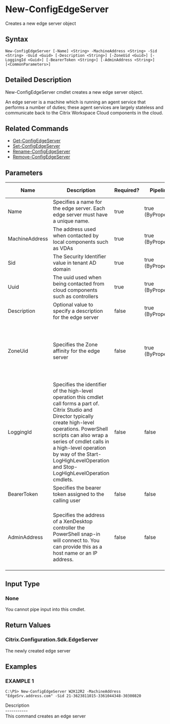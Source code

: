 ﻿# New-ConfigEdgeServer

   Creates a new edge server object

## Syntax
```
New-ConfigEdgeServer [-Name] <String> -MachineAddress <String> -Sid <String> -Uuid <Guid> [-Description <String>] [-ZoneUid <Guid>] [-LoggingId <Guid>] [-BearerToken <String>] [-AdminAddress <String>] [<CommonParameters>]
```

## Detailed Description
   New-ConfigEdgeServer cmdlet creates a new edge server object.

An edge server is a machine which is running an agent service that performs a number of duties; these agent services are largely stateless and communicate back to the Citrix Workspace Cloud components in the cloud.

## Related Commands
  * [Get-ConfigEdgeServer](Get-ConfigEdgeServer.html)
  * [Set-ConfigEdgeServer](Set-ConfigEdgeServer.html)
  * [Rename-ConfigEdgeServer](Rename-ConfigEdgeServer.html)
  * [Remove-ConfigEdgeServer](Remove-ConfigEdgeServer.html)
## Parameters

| Name   | Description | Required? | Pipeline Input | Default Value |
| --- | --- | --- | --- | --- |
| Name | Specifies a name for the edge server. Each edge server must have a unique name. | true | true (ByPropertyName) |  |
| MachineAddress | The address used when contacted by local components such as VDAs | true | true (ByPropertyName) |  |
| Sid | The Security Identifier value in tenant AD domain | true | true (ByPropertyName) |  |
| Uuid | The uuid used when being contacted from cloud components such as controllers | true | true (ByPropertyName) |  |
| Description | Optional value to specify a description for the edge server | false | true (ByPropertyName) |  |
| ZoneUid | Specifies the Zone affinity for the edge server | false | true (ByPropertyName) | If no value is provided the edge server is placed in the Primary zone |
| LoggingId | Specifies the identifier of the high-level operation this cmdlet call forms a part of. Citrix Studio and Director typically create high-level operations. PowerShell scripts can also wrap a series of cmdlet calls in a high-level operation by way of the Start-LogHighLevelOperation and Stop-LogHighLevelOperation cmdlets. | false | false |  |
| BearerToken | Specifies the bearer token assigned to the calling user | false | false |  |
| AdminAddress | Specifies the address of a XenDesktop controller the PowerShell snap-in will connect to. You can provide this as a host name or an IP address. | false | false | Localhost. Once a value is provided by any cmdlet, this value becomes the default. |

## Input Type
### None
   You cannot pipe input into this cmdlet.
## Return Values
### Citrix.Configuration.Sdk.EdgeServer
   The newly created edge server
## Examples

### EXAMPLE 1
```
C:\PS> New-ConfigEdgeServer W2K12R2 -MachineAddress "EdgeSrv.address.com" -Sid 21-3623811015-3361044348-30300820
```
   Description<br>-----------<br>This command creates an edge server
